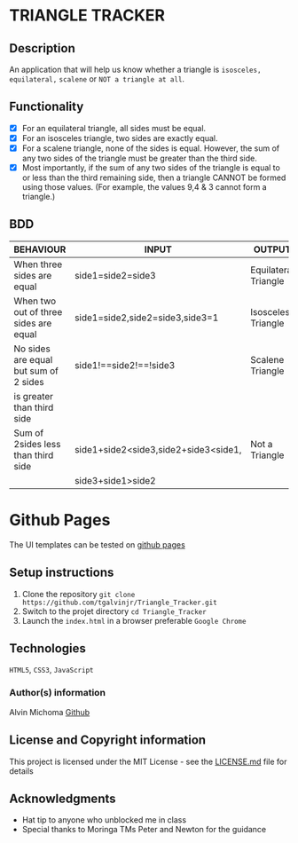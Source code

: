 # TRIANGLE TRACKER
## Description
An application that will help us know whether a triangle is `isosceles,` `equilateral,` `scalene` or `NOT a triangle at all`.

## Functionality
- [X] For an equilateral triangle, all sides must be equal.
- [X] For an isosceles triangle, two sides are exactly equal.
- [X] For a scalene triangle, none of the sides is equal. However, the sum of any two sides of the triangle must be greater than the third side.
- [X] Most importantly, if the sum of any two sides of the triangle is equal to or less than the third remaining side, then a triangle CANNOT be formed using those values. (For example, the values 9,4 & 3 cannot form a triangle.)

## BDD
| BEHAVIOUR                            | INPUT                              | OUTPUT                   |
|--------------------------------------|------------------------------------|--------------------------|
|When three sides are equal            |side1=side2=side3                   | Equilateral Triangle     |
|When two out of three sides are equal |side1=side2,side2=side3,side3=1     | Isosceles Triangle       |
|No sides are equal but sum of 2 sides |side1!==side2!==!side3              | Scalene Triangle         |
| is greater than third side           |                                    |                          |
|Sum of 2sides less than third side    |side1+side2<side3,side2+side3<side1,|      Not a Triangle      |
|                                      |side3+side1>side2                   |                          |

# Github Pages
The UI templates can be tested on [github pages](https://tgalvinjr.github.io/Triangle_Tracker/)
## Setup instructions
1. Clone the repository 
`git clone https://github.com/tgalvinjr/Triangle_Tracker.git`
2. Switch to the projet directory 
`cd Triangle_Tracker`
3. Launch the `index.html` in a browser preferable `Google Chrome`

## Technologies 
`HTML5`, `CSS3`, `JavaScript`

### Author(s) information
Alvin Michoma
[Github](https://github.com/tgalvinjr)

## License and Copyright information
This project is licensed under the MIT License - see the [LICENSE.md](https://github.com/tgalvinjr/Triangle_Tracker/blob/master/LICENSE) file for details

## Acknowledgments
- Hat tip to anyone who unblocked me in class
- Special thanks to Moringa TMs Peter and Newton for the guidance

